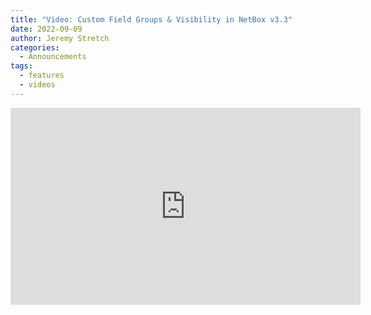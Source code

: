 ```yaml
---
title: "Video: Custom Field Groups & Visibility in NetBox v3.3"
date: 2022-09-09
author: Jeremy Stretch
categories:
  - Announcements
tags:
  - features
  - videos
---
```

<iframe width="560" height="315" src="https://www.youtube.com/embed/TRuwSUZDDdw" title="YouTube video player" frameborder="0" allow="accelerometer; autoplay; clipboard-write; encrypted-media; gyroscope; picture-in-picture" allowfullscreen></iframe>

